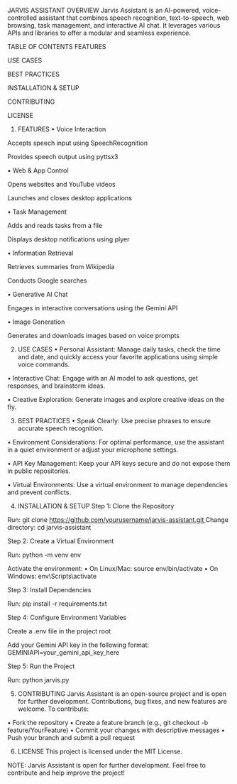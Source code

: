 JARVIS ASSISTANT
OVERVIEW
Jarvis Assistant is an AI-powered, voice-controlled assistant that combines speech recognition, text-to-speech, web browsing, task management, and interactive AI chat. It leverages various APIs and libraries to offer a modular and seamless experience.

TABLE OF CONTENTS
FEATURES

USE CASES

BEST PRACTICES

INSTALLATION & SETUP

CONTRIBUTING

LICENSE

1. FEATURES
• Voice Interaction

Accepts speech input using SpeechRecognition

Provides speech output using pyttsx3

• Web & App Control

Opens websites and YouTube videos

Launches and closes desktop applications

• Task Management

Adds and reads tasks from a file

Displays desktop notifications using plyer

• Information Retrieval

Retrieves summaries from Wikipedia

Conducts Google searches

• Generative AI Chat

Engages in interactive conversations using the Gemini API

• Image Generation

Generates and downloads images based on voice prompts

2. USE CASES
• Personal Assistant:
Manage daily tasks, check the time and date, and quickly access your favorite applications using simple voice commands.

• Interactive Chat:
Engage with an AI model to ask questions, get responses, and brainstorm ideas.

• Creative Exploration:
Generate images and explore creative ideas on the fly.

3. BEST PRACTICES
• Speak Clearly:
Use precise phrases to ensure accurate speech recognition.

• Environment Considerations:
For optimal performance, use the assistant in a quiet environment or adjust your microphone settings.

• API Key Management:
Keep your API keys secure and do not expose them in public repositories.

• Virtual Environments:
Use a virtual environment to manage dependencies and prevent conflicts.

4. INSTALLATION & SETUP
Step 1: Clone the Repository

Run: git clone [https://github.com/yourusername/jarvis-assistant.git
](https://github.com/moksh-m9u/JARVIS-AI.git)
Change directory: cd jarvis-assistant

Step 2: Create a Virtual Environment

Run: python -m venv env

Activate the environment:
• On Linux/Mac: source env/bin/activate
• On Windows: env\Scripts\activate

Step 3: Install Dependencies

Run: pip install -r requirements.txt

Step 4: Configure Environment Variables

Create a .env file in the project root

Add your Gemini API key in the following format:
GEMINIAPI=your_gemini_api_key_here

Step 5: Run the Project

Run: python jarvis.py

5. CONTRIBUTING
Jarvis Assistant is an open-source project and is open for further development. Contributions, bug fixes, and new features are welcome. To contribute:

• Fork the repository
• Create a feature branch (e.g., git checkout -b feature/YourFeature)
• Commit your changes with descriptive messages
• Push your branch and submit a pull request

6. LICENSE
This project is licensed under the MIT License.

NOTE:
Jarvis Assistant is open for further development. Feel free to contribute and help improve the project!
